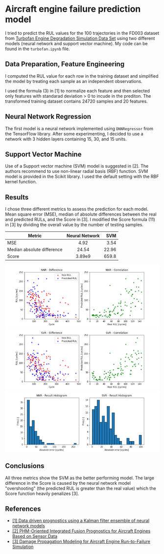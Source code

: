 # Aircraft engine failure prediction model
I tried to predict the RUL values for the 100 trajectories in the FD003 dataset from [Turbofan Engine Degradation Simulation Data Set](https://ti.arc.nasa.gov/tech/dash/groups/pcoe/prognostic-data-repository/#turbofan) using two different models (neural network and support vector machine).
My code can be found in the `turbofan.ipynb` file.

## Data Preparation, Feature Engineering
I computed the RUL value for each row in the training dataset and simplified the model by treating each sample as an independent observations.

I used the formula (3) in [1] to normalize each feature and then selected only features with standarad deviation > 0 to incude in the prediton. The transformed training dataset contains 24720 samples and 20 features.

## Neural Network Regression
The first model is a neural network implemented using `DNNRegressor` from the TensorFlow library. After some experimenting, I decided to use a network with 3 hidden layers containing 15, 30, and 15 units.

## Support Vector Machine
Use of a Support vector machine (SVM) model is suggested in [2]. The authors recommend to use non-linear radial basis (RBF) function.
SVM model is provided in the Scikit library. I used the default setting with the RBF kernel function.

## Results
I chose three different metrics to assess the prediction for each model. Mean square error (MSE), median of absolute differences between the real and predicted RULs, and the Score in [3]. I modified the Score formula (11) in [3] by dividing the overall value by the number of testing samples.

| Metric                     | Neural Network | SVM   |
| -------------------------- |:--------------:| -----:|
| MSE                        | 4.92           | 3.54  |
| Median absolute difference | 24.54          | 22.96 |
| Score                      | 3.89e9         | 659.8 |

![Example](img/scatter_nnr.png)
![Example](img/scatter_svm.png)
![Example](img/hist.png)

## Conclusions
All three metrics show the SVM as the better performing model. The large difference in the Score is caused by the neural network model "overshooting" (the predicted RUL is greater than the real value) which the Score function heavily penalizes [3].

## References
* [[1] Data driven prognostics using a Kalman filter ensemble of neural network models](http://ieeexplore.ieee.org/document/4711423/) 
* [[2] PHM-Oriented Integrated Fusion Prognostics for Aircraft Engines Based on Sensor Data](http://ieeexplore.ieee.org/document/6678166/) 
* [[3] Damage Propagation Modeling for Aircraft Engine Run-to-Failure Simulation](http://ieeexplore.ieee.org/document/4711414/) 
